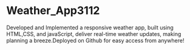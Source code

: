 # Weather_App3112
Developed and Implemented a responsive weather app, built using HTML,CSS, and javaScript, deliver real-time weather updates, making planning a breeze.Deployed on Github for easy access from anywhere!
